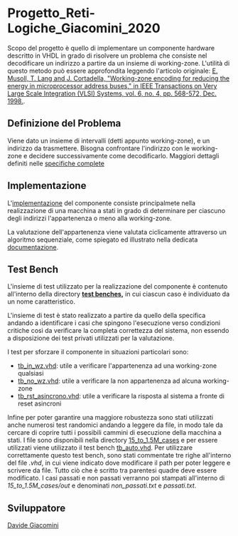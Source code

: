 # Progetto_Reti-Logiche_Giacomini_2020
Scopo del progetto è quello di implementare un componente hardware descritto in VHDL in grado di risolvere un problema che consiste nel decodificare un indirizzo a partire da un insieme di working-zone. L'utilità di questo metodo può essere approfondita leggendo l'articolo originale:  [E. Musoll, T. Lang and J. Cortadella, "Working-zone encoding for reducing the energy in microprocessor address buses," in IEEE Transactions on Very Large Scale Integration (VLSI) Systems, vol. 6, no. 4, pp. 568-572, Dec. 1998.](https://ieeexplore.ieee.org/abstract/document/736129?casa_token=J8ltMoMG2WQAAAAA:GFnsfTBQhZY8IlAZtM3jDNuCrixBVRiANbrbyG1-LlqTuzeL0OurT67-3cvO0KXuptiQM4obtw).

## Definizione del Problema
Viene dato un insieme di intervalli (detti appunto working-zone), e un indirizzo da trasmettere. Bisogna confrontare l'indirizzo con le working-zone e decidere successivamente come decodificarlo. Maggiori dettagli definiti nelle [specifiche complete](https://github.com/davide-giacomini/Progetto_Reti-Logiche_Giacomini_2020/blob/main/specifications.pdf)

## Implementazione
L'[implementazione](https://github.com/davide-giacomini/Progetto_Reti-Logiche_Giacomini_2020/blob/main/src/project_giacomini.vhd) del componente consiste principalmete nella realizzazione di una macchina a stati in grado di determinare per ciascuno degli indirizzi l'appartenenza o meno alla working-zone.

La valutazione dell'appartenenza viene valutata ciclicamente attraverso un algoritmo sequenziale, come spiegato ed illustrato nella dedicata [documentazione](https://github.com/davide-giacomini/Progetto_Reti-Logiche_Giacomini_2020/blob/main/documentation.pdf).

## Test Bench
L'insieme di test utilizzato per la realizzazione del componente è contenuto all'interno della directory __[test benches](https://github.com/davide-giacomini/Progetto_Reti-Logiche_Giacomini_2020/tree/main/src/test_benches),__ in cui ciascun caso è individuato da un nome caratteristico.

L'insieme di test è stato realizzato a partire da quello della specifica andando a identificare i casi che spingono l'esecuzione verso condizioni critiche così da verificare la completa correttezza del sistema, non essendo a disposizione dei test privati utilizzati per la valutazione.

I test per sforzare il componente in situazioni particolari sono:
  * [tb_in_wz.vhd](https://github.com/davide-giacomini/Progetto_Reti-Logiche_Giacomini_2020/blob/main/src/test_benches/tb_in_wz.vhd): utile a verificare l'appartenenza ad una working-zone qualsiasi
  * [tb_no_wz.vhd](https://github.com/davide-giacomini/Progetto_Reti-Logiche_Giacomini_2020/blob/main/src/test_benches/tb_no_wz.vhd): utile a verificare la non appartenenza ad alcuna working-zone
  * [tb_rst_asincrono.vhd](https://github.com/davide-giacomini/Progetto_Reti-Logiche_Giacomini_2020/blob/main/src/test_benches/tb_rst_asincrono.vhd): utile a verificare la risposta al sistema a fronte di reset asincroni
  
Infine per poter garantire una maggiore robustezza sono stati utilizzati anche numerosi test randomici andando a leggere da file, in modo tale da cercare di coprire tutti i possibili cammini di esecuzione della macchina a stati.
I file sono disponibili nella directory [15_to_1.5M_cases](https://github.com/davide-giacomini/Progetto_Reti-Logiche_Giacomini_2020/tree/main/src/test_benches/15_to_1.5M_cases) e per essere utilizzati viene utilizzato il test bench [tb_auto.vhd](https://github.com/davide-giacomini/Progetto_Reti-Logiche_Giacomini_2020/blob/main/src/test_benches/tb_auto.vhd). Per utilizzare correttamente questo test bench, sono stati commentate tre righe all'interno del file *.vhd*, in cui viene indicato dove modificare il path per poter leggere e scrivere da file. Tutto ciò che è scritto tra parentesi quadre deve essere modificato. I casi passati e non passati verranno poi stampati all'interno di *15_to_1.5M_cases/out* e denominati *non_passati.txt* e *passati.txt*. 

## Sviluppatore
[Davide Giacomini](https://github.com/davide-giacomini)
